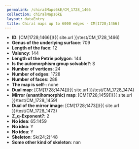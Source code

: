 ```yaml
--- 
 permalink: /chiralMaps6kE/CM_1728_1466 
 collection: chiralMaps6kE
 layout: dataEntry
 title: Chiral maps up to 6000 edges - CM[1728;1466]
---
```


- **ID**: [CM[1728;1466]]({{ site.url }}/test/CM_1728_1466)
- **Genus of the underlying surface**: 709
- **Length of the face**: 12
- **Valency**: 144
- **Length of the Petrie polygon**: 144
- **Is the automorphism group solvable?**: S
- **Number of vertices**: 24
- **Number of edges**: 1728
- **Number of faces**: 288
- **The map is self-**: none
- **Dual map**: [CM[1728;1474]]({{ site.url }}/test/CM_1728_1474)
- **Mirror (enantihomorphic) map**: [CM[1728;1459]]({{ site.url }}/test/CM_1728_1459)
- **Dual of the mirror image**: [CM[1728;1473]]({{ site.url }}/test/CM_1728_1473)
- **Z_q-Exponent?**: 2
- **No idea**:  65:1459
- **No idea**: Y
- **No idea**: Y
- **Skeleton**: Sk(24;2)^48
- **Some other kind of skeleton**: nan
